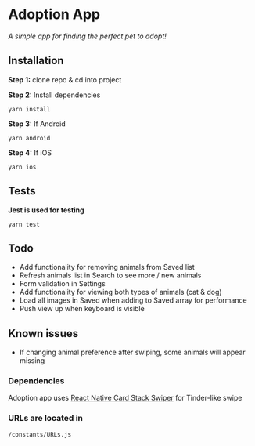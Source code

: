 # Adoption App

*A simple app for finding the perfect pet to adopt!*

## Installation

**Step 1:** clone repo & cd into project

**Step 2:** Install dependencies

```
yarn install
```

**Step 3:** If Android

```
yarn android
```

**Step 4:** If iOS

```
yarn ios
```

## Tests
**Jest is used for testing**

```
yarn test
```

## Todo
- Add functionality for removing animals from Saved list
- Refresh animals list in Search to see more / new animals
- Form validation in Settings
- Add functionality for viewing both types of animals (cat & dog)
- Load all images in Saved when adding to Saved array for performance
- Push view up when keyboard is visible

## Known issues
- If changing animal preference after swiping, some animals will appear missing

### Dependencies
Adoption app uses [React Native Card Stack Swiper](https://github.com/lhandel/react-native-card-stack-swiper) for Tinder-like swipe

### URLs are located in 
```
/constants/URLs.js
```
